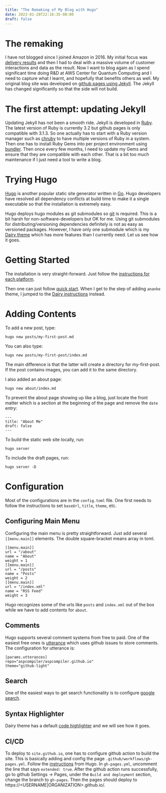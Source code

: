 ```yaml
---
title: "The Remaking of My Blog with Hugo"
date: 2023-01-28T22:16:35-08:00
draft: false
---
```


# The remaking

I have not blogged since I joined Amazon in 2016. My initial focus was [delivery results](https://www.amazon.jobs/content/en/our-workplace/leadership-principles) and then I had to deal with a massive volume of customer interactions and data as the result. Now I want to blog again as  I spend significant time doing R&D at AWS Center for Quantum Computing and I need to capture what I learnt, and hopefully that benefits others as well. My original blog site was developed on [github pages using Jekyll](https://docs.github.com/en/pages/setting-up-a-github-pages-site-with-jekyll). The Jekyll has changed significantly so that the side will not build.

# The first attempt: updating Jekyll

Updating Jekyll has not been a smooth ride. Jekyll is developed in [Ruby](https://www.ruby-lang.org/en/). The latest version of Ruby is currently 3.2 but github pages is only compatible with 3.1.3. So one actually has to start with a Ruby version manager such as [chruby](https://jekyllrb.com/docs/installation/macos/) to have multiple versions of Ruby in a system. Then one has to install Ruby Gems into per project environment using [bundler](https://jekyllrb.com/docs/ruby-101/). Then once every few months, I need to update my Gems and ensure that they are compatible with each other. That is a bit too much maintenance if I just need a tool to write a blog.

# Trying Hugo

[Hugo](https://gohugo.io/) is another popular static site generator written in [Go](https://go.dev/). Hugo developers have resolved all dependency conflicts at build time to make it a single executable so that the installation is extremely easy.

Hugo deploys hugo modules as git submodules so [git](https://git-scm.com/) is required. This is a bit harsh for non-software-developers but OK for me. Using git submodules for distributing/versioning dependencies definitely is not as easy as versioned packages. However, I have only one submodule which is my [Dairy theme](https://github.com/AmazingRise/hugo-theme-diary) which has more features than I currently need. Let us see how it goes.

# Getting Started

The installation is very straight-forward. Just follow the [instructions for each platform](https://gohugo.io/categories/installation/). 

Then one can just follow [quick start](https://gohugo.io/getting-started/quick-start/). When I get to the step of adding `ananke` theme, I jumped to the [Dairy instructions](https://github.com/AmazingRise/hugo-theme-diary#quick-start) instead.

# Adding Contents

To add a new post, type:

```
hugo new posts/my-first-post.md
```

You can also type:

```
hugo new posts/my-first-post/index.md
```

The main difference is that the latter will create a directory for my-first-post. If the post contains images, you can add it to the same directory.

I also added an about page:

```
hugo new about/index.md
```

To prevent the about page showing up like a blog, just locate the front matter which is a section at the beginning of the page and remove the `date` entry:

```
---
title: "About Me"
draft: false
---
```

To build the static web site locally, run:

```
hugo server
```

To include the draft pages, run:

```
hugo server -D
```
# Configuration

Most of the configurations are in the `config.toml` file. One first needs to follow the instructions to set `baseUrl`, `title`, `theme`, etc.

## Configuring Main Menu

Configuring the main menu is pretty straightforward. Just add several `[[menu.main]]` elements. The double square-bracket means array in toml.

```
[[menu.main]]
url = "/about"
name = "About"
weight = 1
[[menu.main]]
url = "/posts"
name = "Posts"
weight = 2
[[menu.main]]
url = "/index.xml"
name = "RSS Feed"
weight = 3
```

Hugo recognizes some of the urls like `posts` and `index.xml` out of the box while we have to add contents for `about`.

## Comments

Hugo supports several comment systems from free to paid. One of the easiest free ones is [utterance](https://utteranc.es/) which uses github issues to store comments. The configuration for utterance is:

```
[params.utterances]
repo="aspcompiler/aspcompiler.github.io"
theme="github-light"
```

## Search

One of the easiest ways to get search functionality is to configure [google search](https://github.com/AmazingRise/hugo-theme-diary/wiki/Customization#add-google-search-box-on-your-site). 

## Syntax Highlighter

Dairy theme has a default [code highlighter](https://github.com/AmazingRise/hugo-theme-diary/wiki/Customization#about-highlight) and we will see how it goes.

## CI/CD

To deploy to `site.github.io`, one has to configure github action to build the site. This is basically adding and config the page `.github/workflows/gh-pages.yml`. Follow the [instructions](https://gohugo.io/hosting-and-deployment/hosting-on-github/) from Hugo.  In `gh-pages.yml`, uncomment the line that says `extended: true`. After the github action runs successfully, go to github Settings -> Pages, under the `Build and deployment` section, change the branch to `gh-pages`. Then the pages should deploy to https://<USERNAME|ORGANIZATION>.github.io/.
